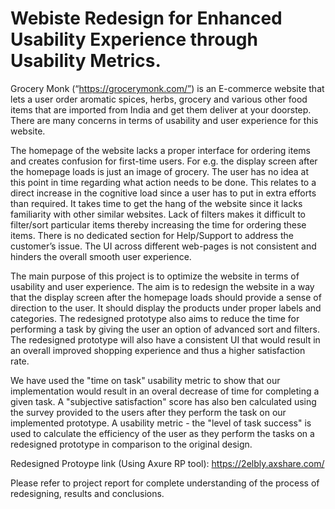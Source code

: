 # Webiste Redesign for Enhanced Usability Experience through Usability Metrics.

Grocery Monk (“https://grocerymonk.com/”) is an E-commerce website that lets a user order aromatic spices, herbs, grocery and various other food items that are imported from India and get them deliver at your doorstep. There are many concerns in terms of usability and user experience for this website.

The homepage of the website lacks a proper interface for ordering items and creates confusion for first-time users. For e.g. the display screen after the homepage loads is just an image of grocery. The user has no idea at this point in time regarding what action needs to be done. This relates to a direct increase in the cognitive load since a user has to put in extra efforts than required. It takes time to get the hang of the website since it lacks familiarity with other similar websites. Lack of filters makes it difficult to filter/sort particular items thereby increasing the time for ordering these items. There is no dedicated section for Help/Support to address the customer’s issue. The UI across different web-pages is not consistent and hinders the overall smooth user experience. 

The main purpose of this project is to optimize the website in terms of usability and user experience. The aim is to redesign the website in a way that the display screen after the homepage loads should provide a sense of direction to the user. It should display the products under proper labels and categories. The redesigned prototype also aims to reduce the time for performing a task by giving the user an option of advanced sort and filters. The redesigned prototype will also have a consistent UI that would result in an overall improved shopping experience and thus a higher satisfaction rate. 

We have used the "time on task" usability metric to show that our implementation would result in an overal decrease of time for completing a given task. A "subjective satisfaction" score has also ben calculated using the survey provided to the users after they perform the task on our implemented prototype. A usability metric - the "level of task success" is used to calculate the efficiency of the user as they perform the tasks  on a redesigned prototype in comparison to the original design. 

Redesigned Protoype link (Using Axure RP tool): https://2elbly.axshare.com/ 

Please refer to project report for complete understanding of the process of redesigning, results and conclusions.
